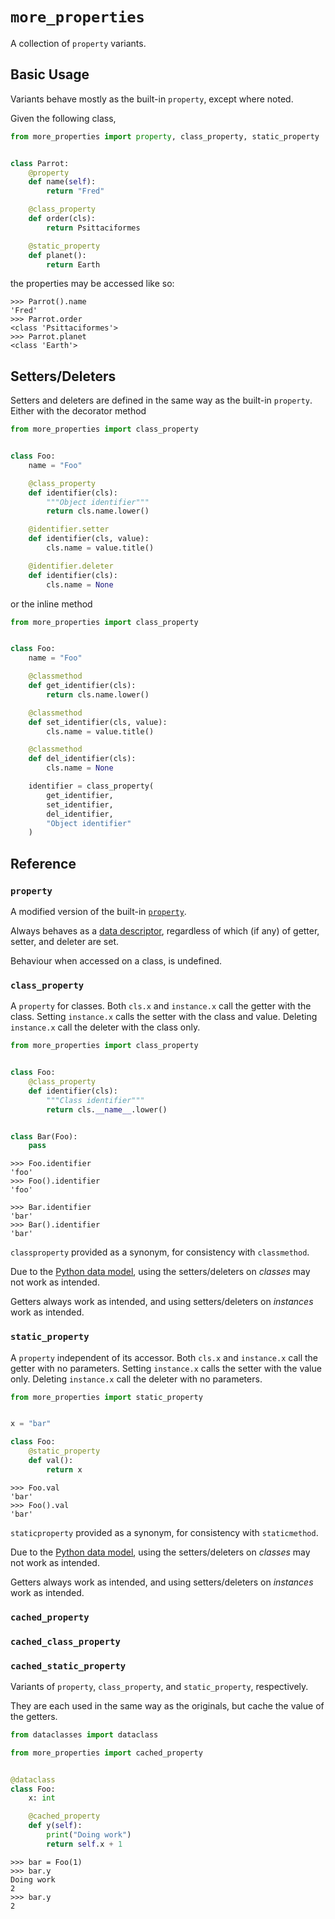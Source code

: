 # `more_properties`

A collection of `property` variants.

## Basic Usage

Variants behave mostly as the built-in `property`, except where noted.

Given the following class,

```python
from more_properties import property, class_property, static_property


class Parrot:
    @property
    def name(self):
        return "Fred"

    @class_property
    def order(cls):
        return Psittaciformes

    @static_property
    def planet():
        return Earth
```

the properties may be accessed like so:

```pycon
>>> Parrot().name
'Fred'
>>> Parrot.order
<class 'Psittaciformes'>
>>> Parrot.planet
<class 'Earth'>
```

## Setters/Deleters

Setters and deleters are defined in the same way as the built-in `property`.
Either with the decorator method

```python
from more_properties import class_property


class Foo:
    name = "Foo"

    @class_property
    def identifier(cls):
        """Object identifier"""
        return cls.name.lower()

    @identifier.setter
    def identifier(cls, value):
        cls.name = value.title()

    @identifier.deleter
    def identifier(cls):
        cls.name = None
```

or the inline method

```python
from more_properties import class_property


class Foo:
    name = "Foo"

    @classmethod
    def get_identifier(cls):
        return cls.name.lower()

    @classmethod
    def set_identifier(cls, value):
        cls.name = value.title()

    @classmethod
    def del_identifier(cls):
        cls.name = None

    identifier = class_property(
        get_identifier,
        set_identifier,
        del_identifier,
        "Object identifier"
    )
```

## Reference

### `property`

A modified version of the built-in [`property`](https://docs.python.org/3/library/functions.html#property).

Always behaves as a
[data descriptor](https://docs.python.org/3/howto/descriptor.html#descriptor-protocol),
regardless of which (if any) of getter, setter, and deleter are set.

Behaviour when accessed on a class, is undefined.

### `class_property`

A `property` for classes.
Both `cls.x` and `instance.x` call the getter with the class.
Setting `instance.x` calls the setter with the class and value.
Deleting `instance.x` call the deleter with the class only.

```python
from more_properties import class_property


class Foo:
    @class_property
    def identifier(cls):
        """Class identifier"""
        return cls.__name__.lower()


class Bar(Foo):
    pass
```

```pycon
>>> Foo.identifier
'foo'
>>> Foo().identifier
'foo'
```

```pycon
>>> Bar.identifier
'bar'
>>> Bar().identifier
'bar'
```

`classproperty` provided as a synonym, for consistency with `classmethod`.

<aside class="warning">
    <p>
        Due to the
        <a href="https://docs.python.org/3/reference/datamodel.html#object.__set__">Python data model</a>,
        using the setters/deleters on <em>classes</em> may not work as intended.
    </p>
    <p>
        Getters always work as intended, and using setters/deleters on <em>instances</em> work as intended.
    </p>
</aside>

### `static_property`

A `property` independent of its accessor.
Both `cls.x` and `instance.x` call the getter with no parameters.
Setting `instance.x` calls the setter with the value only.
Deleting `instance.x` call the deleter with no parameters.

```python
from more_properties import static_property


x = "bar"

class Foo:
    @static_property
    def val():
        return x
```

```pycon
>>> Foo.val
'bar'
>>> Foo().val
'bar'
```

`staticproperty` provided as a synonym, for consistency with `staticmethod`.

<aside class="warning">
    <p>
        Due to the
        <a href="https://docs.python.org/3/reference/datamodel.html#object.__set__">Python data model</a>,
        using the setters/deleters on <em>classes</em> may not work as intended.
    </p>
    <p>
        Getters always work as intended, and using setters/deleters on <em>instances</em> work as intended.
    </p>
</aside>

### `cached_property`
### `cached_class_property`
### `cached_static_property`

Variants of `property`, `class_property`, and `static_property`, respectively.

They are each used in the same way as the originals,
but cache the value of the getters.

```python
from dataclasses import dataclass

from more_properties import cached_property


@dataclass
class Foo:
    x: int

    @cached_property
    def y(self):
        print("Doing work")
        return self.x + 1
```

```pycon
>>> bar = Foo(1)
>>> bar.y
Doing work
2
>>> bar.y
2
```
